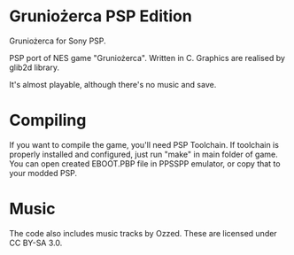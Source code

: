 # Gruniożerca PSP Edition
Gruniożerca for Sony PSP.

PSP port of NES game "Gruniożerca". Written in C. Graphics are realised by glib2d library.

It's almost playable, although there's no music and save.

# Compiling
If you want to compile the game, you'll need PSP Toolchain. If toolchain is properly installed and configured, just run "make" in main folder of game.
You can open created EBOOT.PBP file in PPSSPP emulator, or copy that to your modded PSP.

# Music
The code also includes music tracks by Ozzed. These are licensed under CC BY-SA 3.0.
